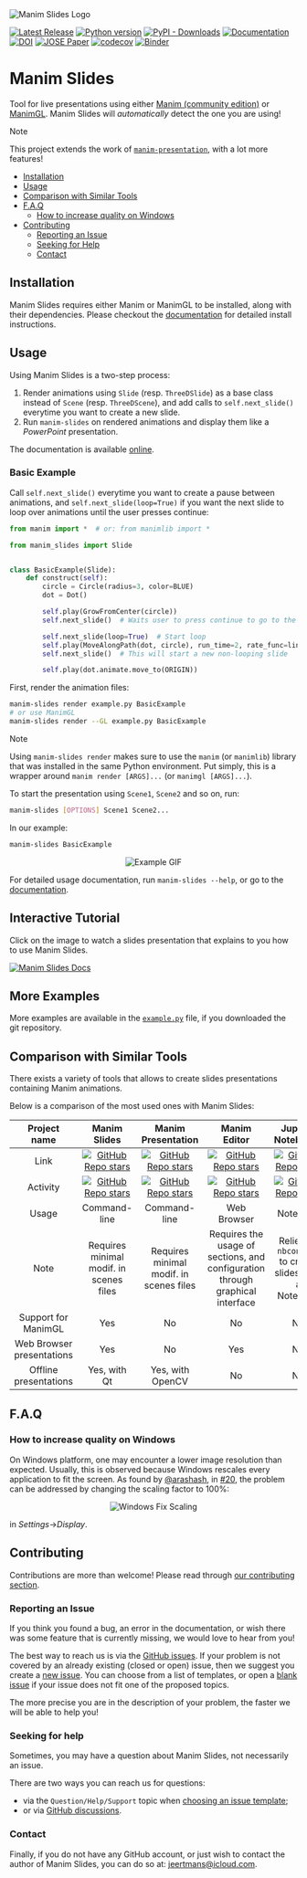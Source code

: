 <picture>
  <source media="(prefers-color-scheme: dark)" srcset="https://raw.githubusercontent.com/jeertmans/manim-slides/main/static/logo_dark_transparent.png">
  <source media="(prefers-color-scheme: light)" srcset="https://raw.githubusercontent.com/jeertmans/manim-slides/main/static/logo_light_transparent.png">
  <img alt="Manim Slides Logo" src="https://raw.githubusercontent.com/jeertmans/manim-slides/main/static/logo.png">
</picture>

[![Latest Release][pypi-version-badge]][pypi-version-url]
[![Python version][pypi-python-version-badge]][pypi-version-url]
[![PyPI - Downloads][pypi-download-badge]][pypi-version-url]
[![Documentation][documentation-badge]][documentation-url]
[![DOI][doi-badge]][doi-url]
[![JOSE Paper][jose-badge]][jose-url]
[![codecov][codecov-badge]][codecov-url]
[![Binder][binder-badge]][binder-url]

# Manim Slides

Tool for live presentations using either
[Manim (community edition)](https://www.manim.community/)
or [ManimGL](https://3b1b.github.io/manim/).
Manim Slides will *automatically* detect the one you are using!

> [!NOTE]
> This project extends the work of
> [`manim-presentation`](https://github.com/galatolofederico/manim-presentation),
> with a lot more features!

- [Installation](#installation)
- [Usage](#usage)
- [Comparison with Similar Tools](#comparison-with-similar-tools)
- [F.A.Q](#faq)
  * [How to increase quality on Windows](#how-to-increase-quality-on-windows)
- [Contributing](#contributing)
  * [Reporting an Issue](#reporting-an-issue)
  * [Seeking for Help](#seeking-for-help)
  * [Contact](#contact)

## Installation

Manim Slides requires either Manim or ManimGL to be installed, along
with their dependencies. Please checkout the
[documentation](https://eertmans.be/manim-slides/latest/installation.html)
for detailed install instructions.

## Usage

<!-- start usage -->

Using Manim Slides is a two-step process:
1. Render animations using `Slide` (resp. `ThreeDSlide`) as a base class instead
   of `Scene` (resp. `ThreeDScene`), and add calls to `self.next_slide()`
   everytime you want to create a new slide.
2. Run `manim-slides` on rendered animations and display them like a
   *PowerPoint* presentation.

The documentation is available [online](https://eertmans.be/manim-slides/).

### Basic Example

Call `self.next_slide()` everytime you want to create a pause between
animations, and `self.next_slide(loop=True)` if you want the next slide to loop
over animations until the user presses continue:

```python
from manim import *  # or: from manimlib import *

from manim_slides import Slide


class BasicExample(Slide):
    def construct(self):
        circle = Circle(radius=3, color=BLUE)
        dot = Dot()

        self.play(GrowFromCenter(circle))
        self.next_slide()  # Waits user to press continue to go to the next slide

        self.next_slide(loop=True)  # Start loop
        self.play(MoveAlongPath(dot, circle), run_time=2, rate_func=linear)
        self.next_slide()  # This will start a new non-looping slide

        self.play(dot.animate.move_to(ORIGIN))
```

First, render the animation files:

```bash
manim-slides render example.py BasicExample
# or use ManimGL
manim-slides render --GL example.py BasicExample
```
<!-- end usage -->

> [!NOTE]
> Using `manim-slides render` makes sure to use the `manim`
> (or `manimlib`) library that was installed in the same Python environment.
> Put simply, this is a wrapper around
> `manim render [ARGS]...` (or `manimgl [ARGS]...`).

<!-- start more-usage -->

To start the presentation using `Scene1`, `Scene2` and so on, run:

```bash
manim-slides [OPTIONS] Scene1 Scene2...
```

In our example:

```bash
manim-slides BasicExample
```

<!-- end more-usage -->

<p align="center">
  <img alt="Example GIF" src="https://raw.githubusercontent.com/jeertmans/manim-slides/main/static/example.gif">
</p>

For detailed usage documentation, run `manim-slides --help`, or go to the
[documentation](https://eertmans.be/manim-slides/reference/cli.html).

## Interactive Tutorial

Click on the image to watch a slides presentation that explains to you how
to use Manim Slides.

[![Manim Slides Docs](https://raw.githubusercontent.com/jeertmans/manim-slides/main/static/docs.png)](https://eertmans.be/manim-slides/)

## More Examples

More examples are available in the
[`example.py`](https://github.com/jeertmans/manim-slides/blob/main/example.py)
file, if you downloaded the git repository.

## Comparison with Similar Tools

There exists a variety of tools that allows to create slides presentations
containing Manim animations.

Below is a comparison of the most used ones with Manim Slides:

| Project name | Manim Slides | Manim Presentation | Manim Editor | Jupyter Notebooks |
|:------------:|:------------:|:------------------:|:------------:|:-----------------:|
| Link | [![GitHub Repo stars](https://img.shields.io/github/stars/jeertmans/manim-slides?style=social)](https://github.com/jeertmans/manim-slides) | [![GitHub Repo stars](https://img.shields.io/github/stars/galatolofederico/manim-presentation?style=social)](https://github.com/galatolofederico/manim-presentation) | [![GitHub Repo stars](https://img.shields.io/github/stars/ManimCommunity/manim_editor?style=social)](https://github.com/ManimCommunity/manim_editor) | [![GitHub Repo stars](https://img.shields.io/github/stars/jupyter/notebook?style=social)](https://github.com/jupyter/notebook) |
| Activity | [![GitHub Repo stars](https://img.shields.io/github/last-commit/jeertmans/manim-slides?style=social)](https://github.com/jeertmans/manim-slides) | [![GitHub Repo stars](https://img.shields.io/github/last-commit/galatolofederico/manim-presentation?style=social)](https://github.com/galatolofederico/manim-presentation) | [![GitHub Repo stars](https://img.shields.io/github/last-commit/ManimCommunity/manim_editor?style=social)](https://github.com/ManimCommunity/manim_editor) | [![GitHub Repo stars](https://img.shields.io/github/last-commit/jupyter/notebook?style=social)](https://github.com/jupyter/notebook) |
| Usage | Command-line | Command-line | Web Browser | Notebook |
| Note | Requires minimal modif. in scenes files | Requires minimal modif. in scenes files |  Requires the usage of sections, and configuration through graphical interface | Relies on `nbconvert` to create slides from a Notebook |
| Support for ManimGL | Yes | No | No | No |
| Web Browser presentations | Yes | No | Yes | No |
| Offline presentations | Yes, with Qt | Yes, with OpenCV | No | No

## F.A.Q

### How to increase quality on Windows

On Windows platform, one may encounter a lower image resolution than expected.
Usually, this is observed because Windows rescales every application to
fit the screen.
As found by [@arashash](https://github.com/arashash),
in [#20](https://github.com/jeertmans/manim-slides/issues/20),
the problem can be addressed by changing the scaling factor to 100%:

<p align="center">
  <img alt="Windows Fix Scaling" src="https://raw.githubusercontent.com/jeertmans/manim-slides/main/static/windows_quality_fix.png">
</p>

in *Settings*->*Display*.

## Contributing

Contributions are more than welcome! Please read through
[our contributing section](https://eertmans.be/manim-slides/contributing/index.html).

### Reporting an Issue

<!-- start reporting-an-issue -->

If you think you found a bug,
an error in the documentation,
or wish there was some feature that is currently missing,
we would love to hear from you!

The best way to reach us is via the
[GitHub issues](https://github.com/jeertmans/manim-slides/issues).
If your problem is not covered by an already existing (closed or open) issue,
then we suggest you create a
[new issue](https://github.com/jeertmans/manim-slides/issues/new/choose).
You can choose from a list of templates, or open a
[blank issue](https://github.com/jeertmans/manim-slides/issues/new)
if your issue does not fit one of the proposed topics.

The more precise you are in the description of your problem, the faster we will
be able to help you!

<!-- end reporting-an-issue -->

### Seeking for help

<!-- start seeking-for-help -->

Sometimes, you may have a question about Manim Slides,
not necessarily an issue.

There are two ways you can reach us for questions:

- via the `Question/Help/Support` topic when
[choosing an issue template](https://github.com/jeertmans/manim-slides/issues/new/choose);
- or via
[GitHub discussions](https://github.com/jeertmans/manim-slides/discussions).

<!-- end seeking-for-help -->

### Contact

<!-- start contact -->

Finally, if you do not have any GitHub account,
or just wish to contact the author of Manim Slides,
you can do so at: [jeertmans@icloud.com](mailto:jeertmans@icloud.com).

<!-- end contact -->

[pypi-version-badge]: https://img.shields.io/pypi/v/manim-slides?label=manim-slides
[pypi-version-url]: https://pypi.org/project/manim-slides/
[pypi-python-version-badge]: https://img.shields.io/pypi/pyversions/manim-slides
[pypi-download-badge]: https://img.shields.io/pypi/dm/manim-slides
[documentation-badge]: https://readthedocs.org/projects/manim-slides/badge/?version=latest
[documentation-url]: https://manim-slides.readthedocs.io/en/latest/?badge=latest
[doi-badge]: https://zenodo.org/badge/DOI/10.5281/zenodo.8215167.svg
[doi-url]: https://doi.org/10.5281/zenodo.8215167
[jose-badge]: https://jose.theoj.org/papers/10.21105/jose.00206/status.svg
[jose-url]: https://doi.org/10.21105/jose.00206
[codecov-badge]: https://codecov.io/gh/jeertmans/manim-slides/branch/main/graph/badge.svg?token=8P4DY9JCE4
[codecov-url]: https://codecov.io/gh/jeertmans/manim-slides
[binder-badge]: https://mybinder.org/badge_logo.svg
[binder-url]: https://mybinder.org/v2/gh/jeertmans/manim-slides-binder/HEAD?filepath=getting_started.ipynb
